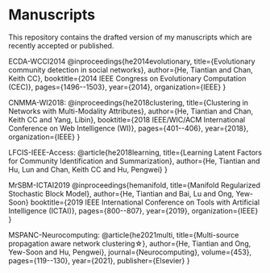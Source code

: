 # Manuscripts

This repository contains the drafted version of my manuscripts which are recently accepted or published.

ECDA-WCCI2014
@inproceedings{he2014evolutionary,
  title={Evolutionary community detection in social networks},
  author={He, Tiantian and Chan, Keith CC},
  booktitle={2014 IEEE Congress on Evolutionary Computation (CEC)},
  pages={1496--1503},
  year={2014},
  organization={IEEE}
}

CNMMA-WI2018:
@inproceedings{he2018clustering,
  title={Clustering in Networks with Multi-Modality Attributes},
  author={He, Tiantian and Chan, Keith CC and Yang, Libin},
  booktitle={2018 IEEE/WIC/ACM International Conference on Web Intelligence (WI)},
  pages={401--406},
  year={2018},
  organization={IEEE}
}

LFCIS-IEEE-Access:
@article{he2018learning,
  title={Learning Latent Factors for Community Identification and Summarization},
  author={He, Tiantian and Hu, Lun and Chan, Keith CC and Hu, Pengwei}
}

MrSBM-ICTAI2019
@inproceedings{hemanifold,
  title={Manifold Regularized Stochastic Block Model},
  author={He, Tiantian and Bai, Lu and Ong, Yew-Soon}
  booktitle={2019 IEEE International Conference on Tools with Artificial Intelligence (ICTAI)},
  pages={800--807},
  year={2019},
  organization={IEEE}
}

MSPANC-Neurocomputing:
@article{he2021multi,
  title={Multi-source propagation aware network clustering☆},
  author={He, Tiantian and Ong, Yew-Soon and Hu, Pengwei},
  journal={Neurocomputing},
  volume={453},
  pages={119--130},
  year={2021},
  publisher={Elsevier}
}

